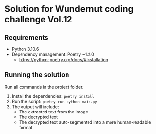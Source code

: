 # Solution for Wundernut coding challenge Vol.12

## Requirements

- Python 3.10.6
- Dependency management: Poetry ~1.2.0
    - https://python-poetry.org/docs/#installation

## Running the solution

Run all commands in the project folder.

1. Install the dependencies: `poetry install`
2. Run the script: `poetry run python main.py`
3. The output will include:
    - The extracted text from the image
    - The decrypted text
    - The decrypted text auto-segmented into a more human-readable format
